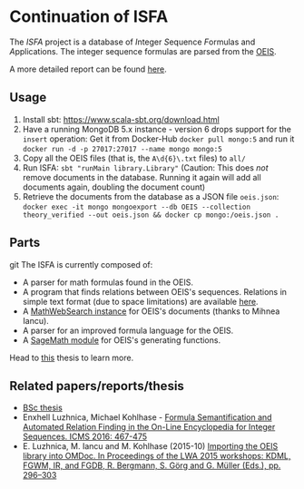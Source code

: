 # Continuation of ISFA

The *ISFA* project is a database of *I*nteger *S*equence *F*ormulas and *A*pplications. The integer sequence formulas are parsed from the [OEIS](http://oeis.org).

A more detailed report can be found [here](https://github.com/eluzhnica/ISFA/blob/master/docs/Enxhell_Luzhnica_BSC.pdf).

## Usage
1. Install sbt: https://www.scala-sbt.org/download.html
3. Have a running MongoDB 5.x instance - version 6 drops support for the `insert` operation: Get it from Docker-Hub `docker pull mongo:5` and run it `docker run -d -p 27017:27017 --name mongo mongo:5`
4. Copy all the OEIS files (that is, the `A\d{6}\.txt` files) to `all/`
5. Run ISFA: `sbt "runMain library.Library"` (Caution: This does *not* remove documents in the database. Running it again will add all documents again, doubling the document count)
6. Retrieve the documents from the database as a JSON file `oeis.json`: `docker exec -it mongo mongoexport --db OEIS --collection theory_verified --out oeis.json && docker cp mongo:/oeis.json .`

## Parts
git 
The ISFA is currently composed of:

- A parser for math formulas found in the OEIS.
- A program that finds relations between OEIS's sequences. Relations in simple text format (due to space limitations) are available [here](https://kwarc.info/datahost/).
- A [MathWebSearch instance](http://oeissearch.mathweb.org) for OEIS's documents (thanks to Mihnea Iancu).
- A parser for an improved formula language for the OEIS.
- A [SageMath module](https://github.com/eluzhnica/oeis_gf) for OEIS's generating functions.

Head to [this](https://github.com/eluzhnica/ISFA/blob/master/docs/Enxhell_Luzhnica_BSC.pdf) thesis to learn more.

## Related papers/reports/thesis

- [BSc thesis](https://github.com/eluzhnica/ISFA/blob/master/docs/Enxhell_Luzhnica_BSC.pdf)
- Enxhell Luzhnica, Michael Kohlhase - [Formula Semantification and Automated Relation Finding in the On-Line Encyclopedia for Integer Sequences. ICMS 2016: 467-475](https://kwarc.info/kohlhase/papers/icms16-oeis.pdf)
- E. Luzhnica, M. Iancu and M. Kohlhase (2015-10) [Importing the OEIS library into OMDoc. In Proceedings of the LWA 2015 workshops: KDML, FGWM, IR, and FGDB, R. Bergmann, S. Görg and G. Müller (Eds.), pp. 296–303](http://ceur-ws.org/Vol-1458/F13_CRC73_Luzhnica.pdf)
